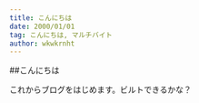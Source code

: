 ```yaml
---
title: こんにちは
date: 2000/01/01
tag: こんにちは, マルチバイト
author: wkwkrnht
---
```


##こんにちは

これからブログをはじめます。ビルトできるかな？